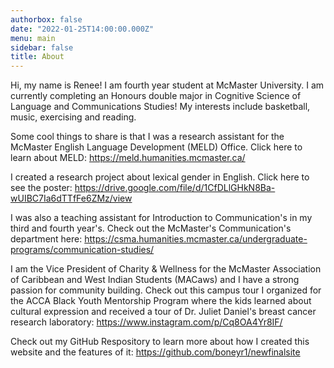 ```yaml
---
authorbox: false
date: "2022-01-25T14:00:00.000Z"
menu: main
sidebar: false
title: About
---
```


Hi, my name is Renee! I am fourth year student at McMaster University. I am currently completing an Honours double major in Cognitive Science of Language and Communications Studies! My interests include basketball, music, exercising and reading.

Some cool things to share is that I was a research assistant for the McMaster English Language Development (MELD) Office. Click here to learn about MELD: https://meld.humanities.mcmaster.ca/

I created a research project about lexical gender in English. Click here to see the poster: https://drive.google.com/file/d/1CfDLlGHkN8Ba-wUIBC7Ia6dTTfFe6ZMz/view

I was also a teaching assistant for Introduction to Communication's in my third and fourth year's. Check out the McMaster's Communication's department here: https://csma.humanities.mcmaster.ca/undergraduate-programs/communication-studies/ 

I am the Vice President of Charity & Wellness for the McMaster Association of Caribbean and West Indian Students (MACaws) and I have a strong passion for community building. Check out this campus tour I organized for the ACCA Black Youth Mentorship Program where the kids learned about cultural expression and received a tour of Dr. Juliet Daniel's breast cancer research laboratory: https://www.instagram.com/p/Cq8OA4Yr8IF/  

Check out my GitHub Respository to learn more about how I created this website and the features of it: https://github.com/boneyr1/newfinalsite

